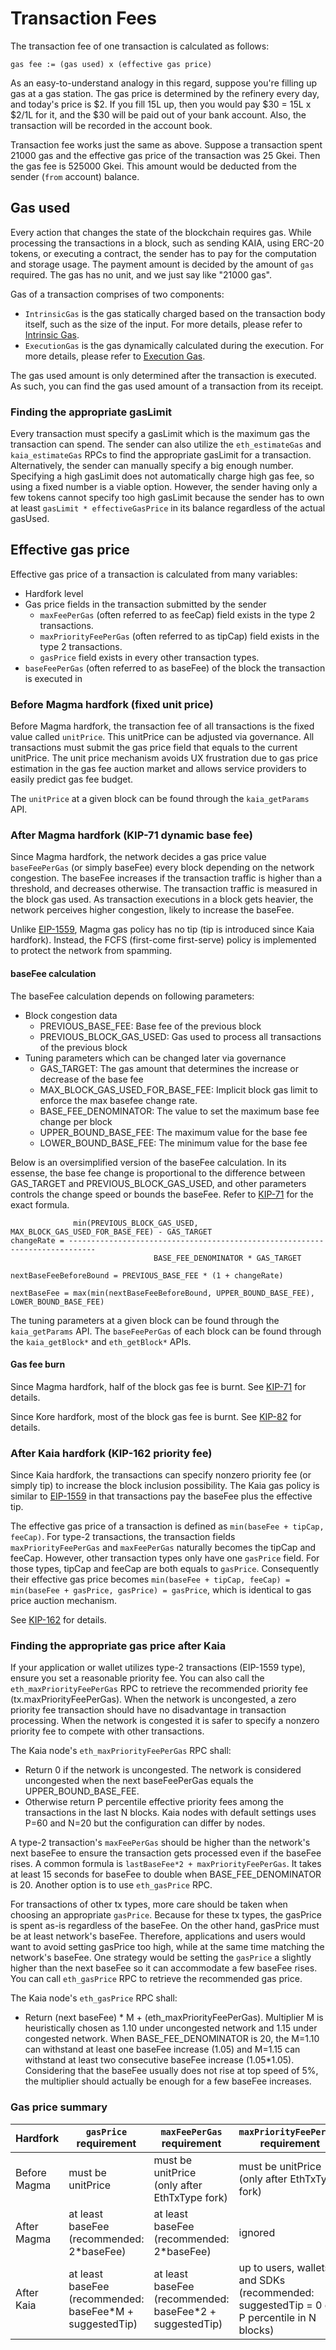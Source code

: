 # Transaction Fees

The transaction fee of one transaction is calculated as follows:

```text
gas fee := (gas used) x (effective gas price)
```

As an easy-to-understand analogy in this regard, suppose you're filling up gas at a gas station. The gas price is determined by the refinery every day, and today's price is $2. If you fill 15L up, then you would pay $30 = 15L x $2/1L for it, and the $30 will be paid out of your bank account. Also, the transaction will be recorded in the account book.

Transaction fee works just the same as above. Suppose a transaction spent 21000 gas and the effective gas price of the transaction was 25 Gkei. Then the gas fee is 525000 Gkei. This amount would be deducted from the sender (`from` account) balance.

## Gas used <a id="gas-used"></a>

Every action that changes the state of the blockchain requires gas. While processing the transactions in a block, such as sending KAIA, using ERC-20 tokens, or executing a contract, the sender has to pay for the computation and storage usage. The payment amount is decided by the amount of `gas` required. The gas has no unit, and we just say like "21000 gas".

Gas of a transaction comprises of two components:

* `IntrinsicGas` is the gas statically charged based on the transaction body itself, such as the size of the input. For more details, please refer to [Intrinsic Gas](intrinsic-gas.md).
* `ExecutionGas` is the gas dynamically calculated during the execution. For more details, please refer to [Execution Gas](execution-gas.md).

The gas used amount is only determined after the transaction is executed. As such, you can find the gas used amount of a transaction from its receipt.

### Finding the appropriate gasLimit

Every transaction must specify a gasLimit which is the maximum gas the transaction can spend. The sender can also utilize the `eth_estimateGas` and `kaia_estimateGas` RPCs to find the appropriate gasLimit for a transaction. Alternatively, the sender can manually specify a big enough number. Specifying a high gasLimit does not automatically charge high gas fee, so using a fixed number is a viable option. However, the sender having only a few tokens cannot specify too high gasLimit because the sender has to own at least `gasLimit * effectiveGasPrice` in its balance regardless of the actual gasUsed.

## Effective gas price <a id="effective-gas-price"></a>

Effective gas price of a transaction is calculated from many variables:

- Hardfork level
- Gas price fields in the transaction submitted by the sender
  - `maxFeePerGas` (often referred to as feeCap) field exists in the type 2 transactions.
  - `maxPriorityFeePerGas` (often referred to as tipCap) field exists in the type 2 transactions.
  - `gasPrice` field exists in every other transaction types.
- `baseFeePerGas` (often referred to as baseFee) of the block the transaction is executed in

### Before Magma hardfork (fixed unit price)

Before Magma hardfork, the transaction fee of all transactions is the fixed value called `unitPrice`. This unitPrice can be adjusted via governance. All transactions must submit the gas price field that equals to the current unitPrice. The unit price mechanism avoids UX frustration due to gas price estimation in the gas fee auction market and allows service providers to easily predict gas fee budget.

The `unitPrice` at a given block can be found through the `kaia_getParams` API.

### After Magma hardfork (KIP-71 dynamic base fee)

Since Magma hardfork, the network decides a gas price value `baseFeePerGas` (or simply baseFee) every block depending on the network congestion. The baseFee increases if the transaction traffic is higher than a threshold, and decreases otherwise. The transaction traffic is measured in the block gas used. As transaction executions in a block gets heavier, the network perceives higher congestion, likely to increase the baseFee.

Unlike [EIP-1559](https://github.com/ethereum/EIPs/blob/master/EIPS/eip-1559.md), Magma gas policy has no tip (tip is introduced since Kaia hardfork). Instead, the FCFS (first-come first-serve) policy is implemented to protect the network from spamming.

#### baseFee calculation

The baseFee calculation depends on following parameters:

- Block congestion data
  - PREVIOUS_BASE_FEE: Base fee of the previous block
  - PREVIOUS_BLOCK_GAS_USED: Gas used to process all transactions of the previous block
- Tuning parameters which can be changed later via governance
  - GAS_TARGET: The gas amount that determines the increase or decrease of the base fee
  - MAX_BLOCK_GAS_USED_FOR_BASE_FEE: Implicit block gas limit to enforce the max basefee change rate.
  - BASE_FEE_DENOMINATOR: The value to set the maximum base fee change per block
  - UPPER_BOUND_BASE_FEE: The maximum value for the base fee
  - LOWER_BOUND_BASE_FEE: The minimum value for the base fee

Below is an oversimplified version of the baseFee calculation. In its essense, the base fee change is proportional to the difference between GAS_TARGET and PREVIOUS_BLOCK_GAS_USED, and other parameters controls the change speed or bounds the baseFee. Refer to [KIP-71](https://github.com/kaiachain/kips/blob/main/KIPs/kip-71.md) for the exact formula.

```
              min(PREVIOUS_BLOCK_GAS_USED, MAX_BLOCK_GAS_USED_FOR_BASE_FEE) - GAS_TARGET
changeRate = ----------------------------------------------------------------------------
                                BASE_FEE_DENOMINATOR * GAS_TARGET

nextBaseFeeBeforeBound = PREVIOUS_BASE_FEE * (1 + changeRate)

nextBaseFee = max(min(nextBaseFeeBeforeBound, UPPER_BOUND_BASE_FEE), LOWER_BOUND_BASE_FEE)
```

The tuning parameters at a given block can be found through the `kaia_getParams` API. The `baseFeePerGas` of each block can be found through the `kaia_getBlock*` and `eth_getBlock*` APIs.

#### Gas fee burn

Since Magma hardfork, half of the block gas fee is burnt. See [KIP-71](https://github.com/kaiachain/kips/blob/main/KIPs/kip-71.md) for details.

Since Kore hardfork, most of the block gas fee is burnt. See [KIP-82](https://kips.klaytn.foundation/KIPs/kip-82) for details.

### After Kaia hardfork (KIP-162 priority fee)

Since Kaia hardfork, the transactions can specify nonzero priority fee (or simply tip) to increase the block inclusion possibility. The Kaia gas policy is similar to [EIP-1559](https://github.com/ethereum/EIPs/blob/master/EIPS/eip-1559.md) in that transactions pay the baseFee plus the effective tip.

The effective gas price of a transaction is defined as `min(baseFee + tipCap, feeCap)`. For type-2 transactions, the transaction fields `maxPriorityFeePerGas` and `maxFeePerGas` naturally becomes the tipCap and feeCap. However, other transaction types only have one `gasPrice` field. For those types, tipCap and feeCap are both equals to `gasPrice`. Consequently their effective gas price becomes `min(baseFee + tipCap, feeCap) = min(baseFee + gasPrice, gasPrice) = gasPrice`, which is identical to gas price auction mechanism.

See [KIP-162](https://github.com/kaiachain/kips/blob/main/KIPs/kip-162.md) for details.

### Finding the appropriate gas price after Kaia

If your application or wallet utilizes type-2 transactions (EIP-1559 type), ensure you set a reasonable priority fee. You can also call the `eth_maxPriorityFeePerGas` RPC to retrieve the recommended priority fee (tx.maxPriorityFeePerGas). When the network is uncongested, a zero priority fee transaction should have no disadvantage in transaction processing. When the network is congested it is safer to specify a nonzero priority fee to compete with other transactions.

The Kaia node's `eth_maxPriorityFeePerGas` RPC shall:
- Return 0 if the network is uncongested. The network is considered uncongested when the next baseFeePerGas equals the UPPER_BOUND_BASE_FEE.
- Otherwise return P percentile effective priority fees among the transactions in the last N blocks. Kaia nodes with default settings uses P=60 and N=20 but the configuration can differ by nodes.

A type-2 transaction's `maxFeePerGas` should be higher than the network's next baseFee to ensure the transaction gets processed even if the baseFee rises. A common formula is `lastBaseFee*2 + maxPriorityFeePerGas`. It takes at least 15 seconds for baseFee to double when BASE_FEE_DENOMINATOR is 20. Another option is to use `eth_gasPrice` RPC.

For transactions of other tx types, more care should be taken when choosing an appropriate `gasPrice`. Because for these tx types, the gasPrice is spent as-is regardless of the baseFee. On the other hand, gasPrice must be at least network's baseFee. Therefore, applications and users would want to avoid setting gasPrice too high, while at the same time matching the network's baseFee. One strategy would be setting the `gasPrice` a slightly higher than the next baseFee so it can accommodate a few baseFee rises. You can call `eth_gasPrice` RPC to retrieve the recommended gas price.

The Kaia node's `eth_gasPrice` RPC shall:
- Return (next baseFee) * M + (eth_maxPriorityFeePerGas). Multiplier M is heuristically chosen as 1.10 under uncongested network and 1.15 under congested network. When BASE_FEE_DENOMINATOR is 20, the M=1.10 can withstand at least one baseFee increase (1.05) and M=1.15 can withstand at least two consecutive baseFee increase (1.05\*1.05). Considering that the baseFee usually does not rise at top speed of 5%, the multiplier should actually be enough for a few baseFee increases.

### Gas price summary

| Hardfork | `gasPrice` requirement | `maxFeePerGas` requirement | `maxPriorityFeePerGas` requirement | calculated `effectiveGasPrice` |
| - | - | - | - | - |
| Before Magma | must be unitPrice | must be unitPrice<br/>(only after EthTxType fork) | must be unitPrice<br/>(only after EthTxType fork) | unitPrice
| After Magma | at least baseFee<br/>(recommended: 2*baseFee) | at least baseFee<br/>(recommended: 2*baseFee) | ignored | baseFee
| After Kaia |  at least baseFee<br/>(recommended: baseFee*M + suggestedTip) | at least baseFee<br/>(recommended: baseFee*2 + suggestedTip) | up to users, wallets, and SDKs<br/>(recommended: suggestedTip = 0 or P percentile in N blocks) | tx type 2: min(baseFee + feeCap, tipCap),<br/>other tx types: gasPrice
